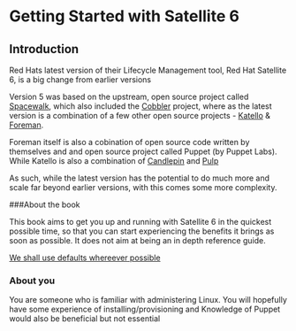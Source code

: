 # Getting Started with Satellite 6

## Introduction

Red Hats latest version of their Lifecycle Management tool, Red Hat Satellite 6, is a big change from earlier versions

Version 5 was based on the upstream, open source project called [Spacewalk](http://spacewalk.redhat.com/), which also included the [Cobbler](http://www.cobblerd.org/) project, where as the latest version is a combination of a few other open source projects - [Katello](http://www.katello.org/) & [Foreman](http://theforeman.org/).

Foreman itself is also a cobination of open source code written by themselves and and open source project called Puppet (by Puppet Labs). While Katello is also a combination of [Candlepin](http://www.candlepinproject.org/) and [Pulp](http://www.pulpproject.org/)

As such, while the latest version has the potential to do much more and scale far beyond earlier versions, with this comes some more complexity.

###About the book

This book aims to get you up and running with Satellite 6 in the quickest possible time, so that you can start experiencing the benefits it brings as soon as possible. It does not aim at being an in depth reference guide.

<u>We shall use defaults whereever possible</u>

### About you

You are someone who is familiar with administering Linux. You will hopefully have some experience of installing/provisioning and Knowledge of Puppet would also be beneficial but not essential

